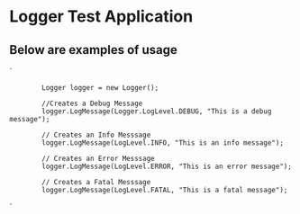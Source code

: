 # Logger Test Application

## Below are examples of usage 
`

            Logger logger = new Logger();

            //Creates a Debug Message
            logger.LogMessage(Logger.LogLevel.DEBUG, "This is a debug message");

            // Creates an Info Messsage
            logger.LogMessage(LogLevel.INFO, "This is an info message");

            // Creates an Error Messsage
            logger.LogMessage(LogLevel.ERROR, "This is an error message");

            // Creates a Fatal Messsage
            logger.LogMessage(LogLevel.FATAL, "This is a fatal message");

`

